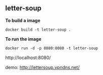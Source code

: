 ## letter-soup


**To build a image**

    docker build -t letter-soup .

**To run the image**

    docker run -d -p 8080:8080 -t letter-soup

http://localhost:8080/

demo: http://lettersoup.vpndns.net/
